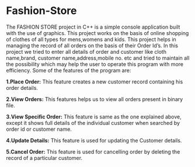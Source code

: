 # Fashion-Store

The FASHION STORE project in C++ is a simple console application
built with the use of graphics. This project works on the basis of online
shopping of clothes of all types for mens,womens and kids. This project
helps in managing the record of all orders on the basis of their Order Id’s.
In this project we tried to enter all details of order and customer like cloth
name,brand, customer name,address,mobile no. etc and tried to maintain
all the possibility which may help the user to operate this program with
more efficiency. Some of the features of the program are:

**1.Place Order:** This feature creates a new customer record containing his
order details.

**2.View Orders:** This features helps us to view all orders present in binary
file.

**3.View Specific Order:** This feature is same as the one explained above,
except it shows full details of the individual customer when searched by
order id or customer name.

**4.Update Details:** This feature is used for updating the Customer details.

**5.Cancel Order:** This feature is used for cancelling order by deleting the
record of a particular customer.
